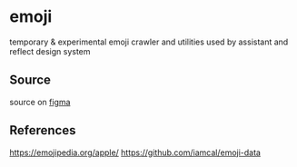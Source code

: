 # emoji
temporary &amp; experimental emoji crawler and utilities used by assistant and reflect design system



## Source
source on [figma](https://www.figma.com/file/53gm6TaKdau7Vjxkim4zfq/emoji?node-id=0%3A1)


## References
https://emojipedia.org/apple/
https://github.com/iamcal/emoji-data
